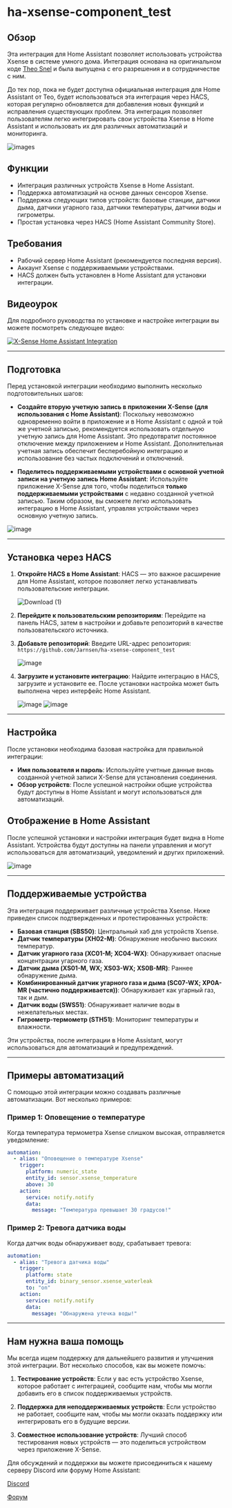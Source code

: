# ha-xsense-component_test

## Обзор
Эта интеграция для Home Assistant позволяет использовать устройства Xsense в системе умного дома. Интеграция основана на оригинальном коде [Theo Snel](https://github.com/theosnel/homeassistant-core/tree/xsense/homeassistant/components/xsense) и была выпущена с его разрешения и в сотрудничестве с ним.

До тех пор, пока не будет доступна официальная интеграция для Home Assistant от Тео, будет использоваться эта интеграция через HACS, которая регулярно обновляется для добавления новых функций и исправления существующих проблем. Эта интеграция позволяет пользователям легко интегрировать свои устройства Xsense в Home Assistant и использовать их для различных автоматизаций и мониторинга.

![images](https://github.com/Elwinmage/ha-xsense-component/assets/15807572/c49a97f2-5e10-4129-82bc-1d647adc0895)

## Функции
- Интеграция различных устройств Xsense в Home Assistant.
- Поддержка автоматизаций на основе данных сенсоров Xsense.
- Поддержка следующих типов устройств: базовые станции, датчики дыма, датчики угарного газа, датчики температуры, датчики воды и гигрометры.
- Простая установка через HACS (Home Assistant Community Store).

## Требования
- Рабочий сервер Home Assistant (рекомендуется последняя версия).
- Аккаунт Xsense с поддерживаемыми устройствами.
- HACS должен быть установлен в Home Assistant для установки интеграции.

## Видеоурок
Для подробного руководства по установке и настройке интеграции вы можете посмотреть следующее видео:

[![X-Sense Home Assistant Integration](https://img.youtube.com/vi/3CCKK-qX-YA/0.jpg)](https://www.youtube.com/watch?v=3CCKK-qX-YA)

____________________________________________________________

## Подготовка
Перед установкой интеграции необходимо выполнить несколько подготовительных шагов:

- **Создайте вторую учетную запись в приложении X-Sense (для использования с Home Assistant)**: Поскольку невозможно одновременно войти в приложение и в Home Assistant с одной и той же учетной записью, рекомендуется использовать отдельную учетную запись для Home Assistant. Это предотвратит постоянное отключение между приложением и Home Assistant. Дополнительная учетная запись обеспечит бесперебойную интеграцию и использование без частых подключений и отключений.

- **Поделитесь поддерживаемыми устройствами с основной учетной записи на учетную запись Home Assistant**: Используйте приложение X-Sense для того, чтобы поделиться **только поддерживаемыми устройствами** с недавно созданной учетной записью. Таким образом, вы сможете легко использовать интеграцию в Home Assistant, управляя устройствами через основную учетную запись.

![image](https://github.com/Elwinmage/ha-xsense-component/assets/15807572/9cc18693-5f37-49c5-a67d-22602fa7eef5)

____________________________________________________________

## Установка через HACS
1. **Откройте HACS в Home Assistant**:
   HACS — это важное расширение для Home Assistant, которое позволяет легко устанавливать пользовательские интеграции.

   ![Download (1)](https://github.com/Elwinmage/ha-xsense-component/assets/15807572/3220c686-f53f-4766-9523-e3272a6ff104)

2. **Перейдите к пользовательским репозиториям**:
   Перейдите на панель HACS, затем в настройки и добавьте репозиторий в качестве пользовательского источника.

3. **Добавьте репозиторий**:
   Введите URL-адрес репозитория: `https://github.com/Jarnsen/ha-xsense-component_test`

   ![image](https://github.com/Elwinmage/ha-xsense-component/assets/15807572/48c23cf0-a212-4889-8d08-f995ff2fd5d7)

4. **Загрузите и установите интеграцию**:
   Найдите интеграцию в HACS, загрузите и установите ее. После установки настройка может быть выполнена через интерфейс Home Assistant.

   ![image](https://github.com/Elwinmage/ha-xsense-component/assets/15807572/5bd2d567-6568-47c5-a45e-6af7228ff30e)
   ![image](https://github.com/Elwinmage/ha-xsense-component/assets/15807572/33cd7bfa-eec2-44f5-af30-4f21269f0081)

____________________________________________________________

## Настройка
После установки необходима базовая настройка для правильной интеграции:
- **Имя пользователя и пароль**: Используйте учетные данные вновь созданной учетной записи X-Sense для установления соединения.
- **Обзор устройств**: После успешной настройки общие устройства будут доступны в Home Assistant и могут использоваться для автоматизаций.

## Отображение в Home Assistant
После успешной установки и настройки интеграция будет видна в Home Assistant. Устройства будут доступны на панели управления и могут использоваться для автоматизаций, уведомлений и других приложений.

![image](https://github.com/Elwinmage/ha-xsense-component/assets/15807572/50bbafde-c94b-445e-9aa3-9c33d5f151d6)

____________________________________________________________

## Поддерживаемые устройства
Эта интеграция поддерживает различные устройства Xsense. Ниже приведен список подтвержденных и протестированных устройств:
- **Базовая станция (SBS50)**: Центральный хаб для устройств Xsense.
- **Датчик температуры (XH02-M)**: Обнаружение необычно высоких температур.
- **Датчик угарного газа (XC01-M; XC04-WX)**: Обнаруживает опасные концентрации угарного газа.
- **Датчик дыма (XS01-M, WX; XS03-WX; XS0B-MR)**: Раннее обнаружение дыма.
- **Комбинированный датчик угарного газа и дыма (SC07-WX; XP0A-MR (частично поддерживается))**: Обнаруживает как угарный газ, так и дым.
- **Датчик воды (SWS51)**: Обнаруживает наличие воды в нежелательных местах.
- **Гигрометр-термометр (STH51)**: Мониторинг температуры и влажности.

Эти устройства, после интеграции в Home Assistant, могут использоваться для автоматизаций и предупреждений.

____________________________________________________________

## Примеры автоматизаций
С помощью этой интеграции можно создавать различные автоматизации. Вот несколько примеров:

### Пример 1: Оповещение о температуре
Когда температура термометра Xsense слишком высокая, отправляется уведомление:
```yaml
automation:
  - alias: "Оповещение о температуре Xsense"
    trigger:
      platform: numeric_state
      entity_id: sensor.xsense_temperature
      above: 30
    action:
      service: notify.notify
      data:
        message: "Температура превышает 30 градусов!"
```

### Пример 2: Тревога датчика воды
Когда датчик воды обнаруживает воду, срабатывает тревога:
```yaml
automation:
  - alias: "Тревога датчика воды"
    trigger:
      platform: state
      entity_id: binary_sensor.xsense_waterleak
      to: "on"
    action:
      service: notify.notify
      data:
        message: "Обнаружена утечка воды!"
```

____________________________________________________________

## Нам нужна ваша помощь
Мы всегда ищем поддержку для дальнейшего развития и улучшения этой интеграции. Вот несколько способов, как вы можете помочь:

1. **Тестирование устройств**: Если у вас есть устройство Xsense, которое работает с интеграцией, сообщите нам, чтобы мы могли добавить его в список поддерживаемых устройств.

2. **Поддержка для неподдерживаемых устройств**: Если устройство не работает, сообщите нам, чтобы мы могли оказать поддержку или интегрировать его в будущие версии.

3. **Совместное использование устройств**: Лучший способ тестирования новых устройств — это поделиться устройством через приложение X-Sense.

Для обсуждений и поддержки вы можете присоединиться к нашему серверу Discord или форуму Home Assistant:

[Discord](https://discord.gg/5phHHgGb3V)

[Форум](https://community.home-assistant.io/t/x-sense-security-is-it-possible-to-create-an-integration/534119/110)
